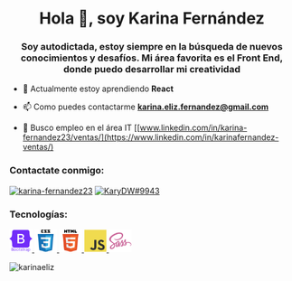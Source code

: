 <body>
   <h1 align="center">Hola 👋, soy Karina Fernández</h1>
<h3 align="center">Soy autodictada, estoy siempre en la búsqueda de nuevos conocimientos y desafíos. Mi área favorita es el Front End, donde puedo desarrollar mi creatividad</h3>

- 🌱 Actualmente estoy aprendiendo **React**

- 📫 Como puedes contactarme **karina.eliz.fernandez@gmail.com**

- 📄 Busco empleo en el área IT [[www.linkedin.com/in/karina-fernandez23/ventas/](https://www.linkedin.com/in/karinafernandez-ventas/)

<h3 align="left">Contactate conmigo:</h3>
<p align="left">
<a href="https://linkedin.com/in/karina-fernandez23" target="blank"><img align="center" src="https://raw.githubusercontent.com/rahuldkjain/github-profile-readme-generator/master/src/images/icons/Social/linked-in-alt.svg" alt="karina-fernandez23" height="30" width="40" /></a>
<a href="https://discord.gg/KaryDW#9943" target="blank"><img align="center" src="https://raw.githubusercontent.com/rahuldkjain/github-profile-readme-generator/master/src/images/icons/Social/discord.svg" alt="KaryDW#9943" height="30" width="40" /></a>
</p>

<h3 align="left">Tecnologías:</h3>
<p align="left"> <a href="https://getbootstrap.com" target="_blank" rel="noreferrer"> <img src="https://raw.githubusercontent.com/devicons/devicon/master/icons/bootstrap/bootstrap-plain-wordmark.svg" alt="bootstrap" width="40" height="40"/> </a> <a href="https://www.w3schools.com/css/" target="_blank" rel="noreferrer"> <img src="https://raw.githubusercontent.com/devicons/devicon/master/icons/css3/css3-original-wordmark.svg" alt="css3" width="40" height="40"/> </a> <a href="https://www.w3.org/html/" target="_blank" rel="noreferrer"> <img src="https://raw.githubusercontent.com/devicons/devicon/master/icons/html5/html5-original-wordmark.svg" alt="html5" width="40" height="40"/> </a> <a href="https://developer.mozilla.org/en-US/docs/Web/JavaScript" target="_blank" rel="noreferrer"> <img src="https://raw.githubusercontent.com/devicons/devicon/master/icons/javascript/javascript-original.svg" alt="javascript" width="40" height="40"/> </a> <a href="https://sass-lang.com" target="_blank" rel="noreferrer"> <img src="https://raw.githubusercontent.com/devicons/devicon/master/icons/sass/sass-original.svg" alt="sass" width="40" height="40"/> </a> </p>

<p><img align="center" src="https://github-readme-stats.vercel.app/api/top-langs?username=karinaeliz&show_icons=true&locale=en&layout=compact" alt="karinaeliz" /></p>
</body>
